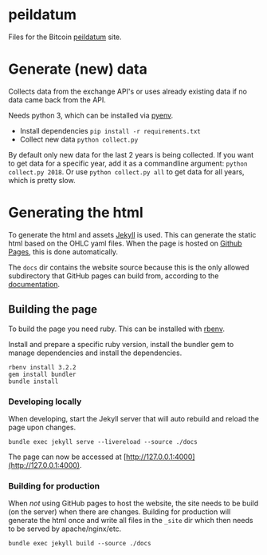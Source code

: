 # peildatum
Files for the Bitcoin [peildatum](https://peildatum.nl) site.

# Generate (new) data
Collects data from the exchange API's or uses already existing data if no data came back from the API.

Needs python 3, which can be installed via [pyenv](https://github.com/pyenv/pyenv).

- Install dependencies `pip install -r requirements.txt`
- Collect new data `python collect.py`

By default only new data for the last 2 years is being collected. If you want to get data for a specific year, add it as a commandline argument: `python collect.py 2018`. Or use `python collect.py all` to get data for all years, which is pretty slow.

# Generating the html
To generate the html and assets [Jekyll](https://jekyllrb.com) is used. This can generate the static html based on the OHLC yaml files.
When the page is hosted on [Github Pages](https://docs.github.com/en/pages), this is done automatically.

The `docs` dir contains the website source because this is the only allowed subdirectory that GitHub pages can build from, according to the [documentation](https://docs.github.com/en/pages/getting-started-with-github-pages/configuring-a-publishing-source-for-your-github-pages-site#about-publishing-sources).

## Building the page
To build the page you need ruby. This can be installed with [rbenv](https://github.com/rbenv/rbenv).

Install and prepare a specific ruby version, install the bundler gem to manage dependencies and install the dependencies.
```
rbenv install 3.2.2
gem install bundler
bundle install
```

### Developing locally
When developing, start the Jekyll server that will auto rebuild and reload the page upon changes.
```
bundle exec jekyll serve --livereload --source ./docs
```
The page can now be accessed at [http://127.0.0.1:4000](http://127.0.0.1:4000).

### Building for production
When *not* using GitHub pages to host the website, the site needs to be build (on the server) when there are changes.
Building for production will generate the html once and write all files in the `_site` dir which then needs to be served by apache/nginx/etc.
```
bundle exec jekyll build --source ./docs
```
